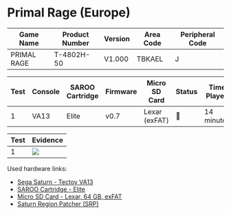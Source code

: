 # Primal Rage (Europe)

| Game Name   | Product Number | Version | Area Code | Peripheral Code |
| ----------- | -------------- | ------- | --------- | --------------- |
| PRIMAL RAGE | T-4802H-50     | V1.000  | TBKAEL    | J               |

| Test | Console | SAROO Cartridge | Firmware | Micro SD Card | Status | Time Played |
| ---- | ------- | --------------- | -------- | ------------- | ------ | ----------- |
| 1    | VA13    | Elite           | v0.7     | Lexar (exFAT) | :100:  | 14 minutes  |

| Test | Evidence                                                                                         |
| ---- | ------------------------------------------------------------------------------------------------ |
| 1    | [![](https://img.youtube.com/vi/RIP03dJLmVk/0.jpg)](https://www.youtube.com/watch?v=RIP03dJLmVk) |

Used hardware links:

- [Sega Saturn - Tectoy VA13](../../../../Info/Consoles/VA13/README.md)
- [SAROO Cartridge - Elite](../../../../Info/Cartridges/GuangzhouSanStarOnlineShop/1.6/README.md)
- [Micro SD Card - Lexar, 64 GB, exFAT](../../../../Info/SdCards/Lexar/64GB/exfat/README.md)
- [Saturn Region Patcher (SRP)](https://segaxtreme.net/resources/saturn-region-patcher.81/download)
